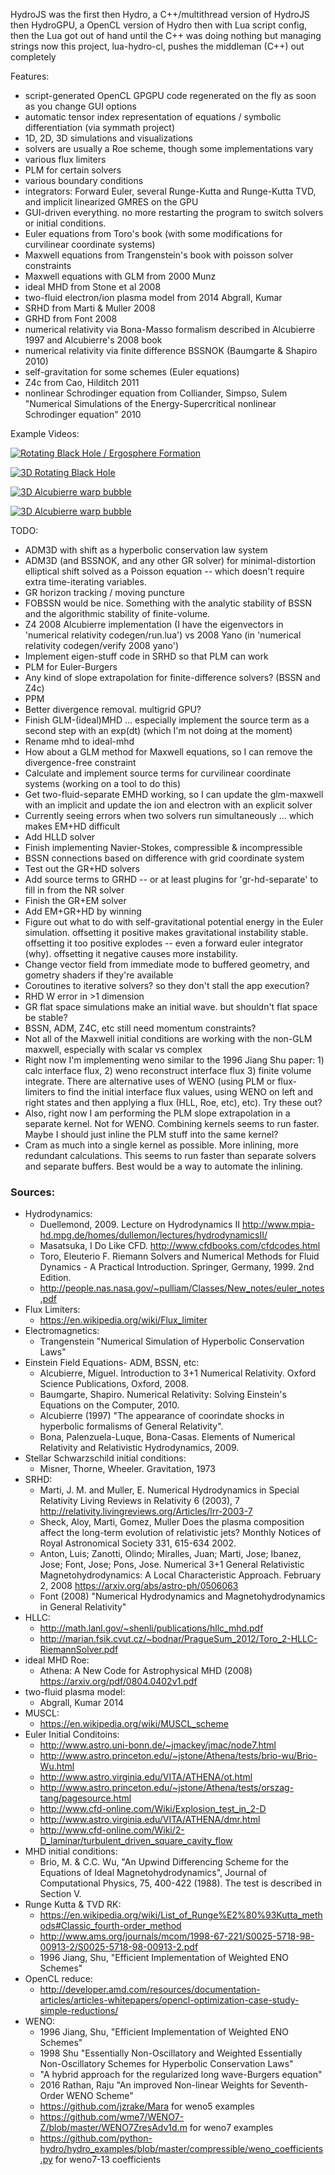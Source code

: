 HydroJS was the first
then Hydro, a C++/multithread version of HydroJS
then HydroGPU, a OpenCL version of Hydro
then with Lua script config, 
then the Lua got out of hand until the C++ was doing nothing but managing strings
now this project, lua-hydro-cl, pushes the middleman (C++) out completely


Features:
- script-generated OpenCL GPGPU code regenerated on the fly as soon as you change GUI options
- automatic tensor index representation of equations / symbolic differentiation (via symmath project)
- 1D, 2D, 3D simulations and visualizations
- solvers are usually a Roe scheme, though some implementations vary
- various flux limiters
- PLM for certain solvers
- various boundary conditions
- integrators: Forward Euler, several Runge-Kutta and Runge-Kutta TVD, and implicit linearized GMRES on the GPU
- GUI-driven everything.  no more restarting the program to switch solvers or initial conditions.
- Euler equations from Toro's book (with some modifications for curvilinear coordinate systems) 
- Maxwell equations from Trangenstein's book with poisson solver constraints
- Maxwell equations with GLM from 2000 Munz
- ideal MHD from Stone et al 2008
- two-fluid electron/ion plasma model from 2014 Abgrall, Kumar
- SRHD from Marti & Muller 2008
- GRHD from Font 2008
- numerical relativity via Bona-Masso formalism described in Alcubierre 1997 and Alcubierre's 2008 book
- numerical relativity via finite difference BSSNOK (Baumgarte & Shapiro 2010)
- self-gravitation for some schemes (Euler equations)
- Z4c from Cao, Hilditch 2011
- nonlinear Schrodinger equation from Colliander, Simpso, Sulem "Numerical Simulations of the Energy-Supercritical nonlinear Schrodinger equation" 2010 

Example Videos:

[![Rotating Black Hole / Ergosphere Formation](http://img.youtube.com/vi/i2rCutSayXE/0.jpg)](https://www.youtube.com/watch?v=i2rCutSayXE)

[![3D Rotating Black Hole](http://img.youtube.com/vi/LrL-HKcNZLM/0.jpg)](https://www.youtube.com/watch?v=LrL-HKcNZLM)

[![3D Alcubierre warp bubble](http://img.youtube.com/vi/QFwMSj1485M/0.jpg)](https://www.youtube.com/watch?v=QFwMSj1485M)

[![3D Alcubierre warp bubble](http://img.youtube.com/vi/tfMLMxdRid8/0.jpg)](https://www.youtube.com/watch?v=tfMLMxdRid8)


TODO:
- ADM3D with shift as a hyperbolic conservation law system
- ADM3D (and BSSNOK, and any other GR solver) for minimal-distortion elliptical shift solved as a Poisson equation -- which doesn't require extra time-iterating variables. 
- GR horizon tracking / moving puncture
- FOBSSN would be nice.  Something with the analytic stability of BSSN and the algorithmic stability of finite-volume.
- Z4 2008 Alcubierre implementation (I have the eigenvectors in 'numerical relativity codegen/run.lua') vs 2008 Yano (in 'numerical relativity codegen/verify 2008 yano')
- Implement eigen-stuff code in SRHD so that PLM can work 
- PLM for Euler-Burgers
- Any kind of slope extrapolation for finite-difference solvers? (BSSN and Z4c)
- PPM
- Better divergence removal.  multigrid GPU?
- Finish GLM-(ideal)MHD ... especially implement the source term as a second step with an exp(dt)  (which I'm not doing at the moment)
- Rename mhd to ideal-mhd
- How about a GLM method for Maxwell equations, so I can remove the divergence-free constraint
- Calculate and implement source terms for curvilinear coordinate systems (working on a tool to do this)
- Get two-fluid-separate EMHD working, so I can update the glm-maxwell with an implicit and update the ion and electron with an explicit solver
- Currently seeing errors when two solvers run simultaneously ... which makes EM+HD difficult
- Add HLLD solver
- Finish implementing Navier-Stokes, compressible & incompressible
- BSSN connections based on difference with grid coordinate system
- Test out the GR+HD solvers
- Add source terms to GRHD -- or at least plugins for 'gr-hd-separate' to fill in from the NR solver
- Finish the GR+EM solver
- Add EM+GR+HD by winning
- Figure out what to do with self-gravitational potential energy in the Euler simulation.  offsetting it positive makes gravitational instability stable.  offsetting it too positive explodes -- even a forward euler integrator (why).  offsetting it negative causes more instability.
- Change vector field from immediate mode to buffered geometry, and gometry shaders if they're available
- Coroutines to iterative solvers?  so they don't stall the app execution?
- RHD W error in >1 dimension
- GR flat space simulations make an initial wave.  but shouldn't flat space be stable?
- BSSN, ADM, Z4C, etc still need momentum constraints?
- Not all of the Maxwell initial conditions are working with the non-GLM maxwell, especially with scalar vs complex
- Right now I'm implementing weno similar to the 1996 Jiang Shu paper: 1) calc interface flux, 2) weno reconstruct interface flux 3) finite volume integrate.  There are alternative uses of WENO (using PLM or flux-limiters to find the initial interface flux values, using WENO on left and right states and then applying a flux (HLL, Roe, etc), etc).  Try these out?
- Also, right now I am performing the PLM slope extrapolation in a separate kernel.  Not for WENO.  Combining kernels seems to run faster.  Maybe I should just inline the PLM stuff into the same kernel?
- Cram as much into a single kernel as possible.  More inlining, more redundant calculations.  This seems to run faster than separate solvers and separate buffers.  Best would be a way to automate the inlining.

### Sources:

* Hydrodynamics:
	* Duellemond, 2009. Lecture on Hydrodynamics II http://www.mpia-hd.mpg.de/homes/dullemon/lectures/hydrodynamicsII/ 
	* Masatsuka, I Do Like CFD.  http://www.cfdbooks.com/cfdcodes.html 
	* Toro, Eleuterio F. Riemann Solvers and Numerical Methods for Fluid Dynamics - A Practical Introduction. Springer, Germany, 1999. 2nd Edition.
	* http://people.nas.nasa.gov/~pulliam/Classes/New_notes/euler_notes.pdf
* Flux Limiters:
	* https://en.wikipedia.org/wiki/Flux_limiter
* Electromagnetics:
	* Trangenstein "Numerical Simulation of Hyperbolic Conservation Laws"
* Einstein Field Equations- ADM, BSSN, etc:
	* Alcubierre, Miguel. Introduction to 3+1 Numerical Relativity. Oxford Science Publications, Oxford, 2008.
	* Baumgarte, Shapiro. Numerical Relativity: Solving Einstein's Equations on the Computer, 2010.
	* Alcubierre (1997) "The appearance of coorindate shocks in hyperbolic formalisms of General Relativity".
	* Bona, Palenzuela-Luque, Bona-Casas.  Elements of Numerical Relativity and Relativistic Hydrodynamics, 2009.
* Stellar Schwarzschild initial conditions:
	* Misner, Thorne, Wheeler. Gravitation, 1973
* SRHD:
	* Marti, J. M. and Muller, E. Numerical Hydrodynamics in Special Relativity Living Reviews in Relativity 6 (2003), 7 http://relativity.livingreviews.org/Articles/lrr-2003-7
	* Sheck, Aloy, Marti, Gomez, Muller Does the plasma composition affect the long-term evolution of relativistic jets? Monthly Notices of Royal Astronomical Society 331, 615-634 2002.
	* Anton, Luis; Zanotti, Olindo; Miralles, Juan; Marti, Jose; Ibanez, Jose; Font, Jose; Pons, Jose. Numerical 3+1 General Relativistic Magnetohydrodynamics: A Local Characteristic Approach. February 2, 2008 https://arxiv.org/abs/astro-ph/0506063
	* Font (2008) "Numerical Hydrodynamics and Magnetohydrodynamics in General Relativity"
* HLLC:
	* http://math.lanl.gov/~shenli/publications/hllc_mhd.pdf
	* http://marian.fsik.cvut.cz/~bodnar/PragueSum_2012/Toro_2-HLLC-RiemannSolver.pdf
* ideal MHD Roe:
	* Athena: A New Code for Astrophysical MHD (2008) https://arxiv.org/pdf/0804.0402v1.pdf
* two-fluid plasma model:
	* Abgrall, Kumar 2014
* MUSCL:
	* https://en.wikipedia.org/wiki/MUSCL_scheme
* Euler Initial Conditoins:
	* http://www.astro.uni-bonn.de/~jmackey/jmac/node7.html
	* http://www.astro.princeton.edu/~jstone/Athena/tests/brio-wu/Brio-Wu.html
	* http://www.astro.virginia.edu/VITA/ATHENA/ot.html
	* http://www.astro.princeton.edu/~jstone/Athena/tests/orszag-tang/pagesource.html
	* http://www.cfd-online.com/Wiki/Explosion_test_in_2-D
	* http://www.astro.virginia.edu/VITA/ATHENA/dmr.html
	* http://www.cfd-online.com/Wiki/2-D_laminar/turbulent_driven_square_cavity_flow
* MHD initial conditions:
	* Brio, M. & C.C. Wu, "An Upwind Differencing Scheme for the Equations of Ideal Magnetohydrodynamics", Journal of Computational Physics, 75, 400-422 (1988). The test is described in Section V.
* Runge Kutta & TVD RK:
	* https://en.wikipedia.org/wiki/List_of_Runge%E2%80%93Kutta_methods#Classic_fourth-order_method	
	* http://www.ams.org/journals/mcom/1998-67-221/S0025-5718-98-00913-2/S0025-5718-98-00913-2.pdf
	* 1996 Jiang, Shu, "Efficient Implementation of Weighted ENO Schemes"
* OpenCL reduce:
	* http://developer.amd.com/resources/documentation-articles/articles-whitepapers/opencl-optimization-case-study-simple-reductions/
* WENO:
	* 1996 Jiang, Shu, "Efficient Implementation of Weighted ENO Schemes"
	* 1998 Shu "Essentially Non-Oscillatory and Weighted Essentially Non-Oscillatory Schemes for Hyperbolic Conservation Laws"
	* "A hybrid approach for the regularized long wave-Burgers equation"
	* 2016 Rathan, Raju "An improved Non-linear Weights for Seventh-Order WENO Scheme"
	* https://github.com/jzrake/Mara for weno5 examples
	* https://github.com/wme7/WENO7-Z/blob/master/WENO7ZresAdv1d.m for weno7 examples
	* https://github.com/python-hydro/hydro_examples/blob/master/compressible/weno_coefficients.py for weno7-13 coefficients

